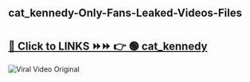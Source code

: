 
 ## cat_kennedy-Only-Fans-Leaked-Videos-Files

# <h2><a href="https://mediaupload.pro?cat_kennedy">🔗 Click to LINKS ⏩⏩ 👉 🟢 cat_kennedy </a></h2>

<a href="https://mediaupload.pro?cat_kennedy" rel="nofollow" data-target="animated-image.originalLink"><img src="https://i.ibb.co.com/xMMVF88/686577567.gif" alt="Viral Video Original" style="max-width: 100%; display: inline-block;" data-target="animated-image.originalImage"></a>